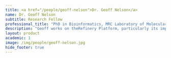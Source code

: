 ```yaml
---
title: <a href="/people/geoff-nelson">Dr. Geoff Nelson</a>
name: Dr. Geoff Nelson
subtitle: Research Fellow
professional_title: "PhD in Bioinformatics, MRC Laboratory of Molecular Biology, Postdoctoral Fellow (2016-2022), Senior Scientist, Bioinformatics, AstraZeneca"  # Joined professional titles
description: "Geoff works on theRefinery Platform, particularly its implementation as a data management, analysis, and visualization hub for the Harvard Stem Cell Institute. He also analyzes genomics data for various collaborative projects.He did his PhD with Mario de Bono at the MRC Laboratory of Molecular Biology (LMB) in Cambridge, UK. There, he developed a whole-genome sequencing analysis pipeline to help connect genes with phenotype in forward genetics screens."
layout: product
academic: 1
image: /img/people/geoff-nelson.jpg
hide_footer: true
---
```

